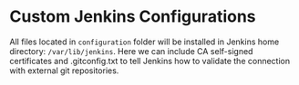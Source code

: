 # Custom Jenkins Configurations

All files located in `configuration` folder will be installed in Jenkins home directory: `/var/lib/jenkins`. Here we can include CA self-signed certificates and .gitconfig.txt to tell Jenkins how to validate the connection with external git repositories.
